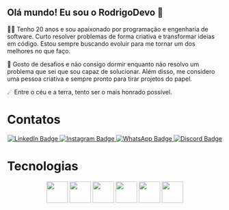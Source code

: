  ## Olá mundo! Eu sou o RodrigoDevo 👋
👨‍💻 Tenho 20 anos e sou apaixonado por programação e engenharia de software. Curto resolver problemas de forma criativa e transformar ideias em código. Estou sempre buscando evoluir para me tornar um dos melhores no que faço.

🚀 Gosto de desafios e não consigo dormir enquanto não resolvo um problema que sei que sou capaz de solucionar. Além disso, me considero uma pessoa criativa e sempre pronto para tirar projetos do papel.

☄ Entre o céu e a terra, tento ser o mais honrado possível.


<div>
  <h1>Contatos</h1>
</div>
<section align="center">
  
  <!-- LinkedIn -->
  <a href="https://www.linkedin.com/in/rodrigo-sobral1227/" target="_blank">
    <img src="https://img.shields.io/badge/LinkedIn-Rodrigo%20Sobral-0077B5?style=for-the-badge&logo=linkedin&logoColor=white" alt="LinkedIn Badge">
  </a>

  <!-- Instagram -->
  <a href="https://www.instagram.com/rodrigo.freecss/" target="_blank">
    <img src="https://img.shields.io/badge/Instagram-rodrigo.freecss-E4405F?style=for-the-badge&logo=instagram&logoColor=white" alt="Instagram Badge">
  </a>

  <!-- WhatsApp -->
  <a href="https://wa.me/5524992257466" target="_blank">
    <img src="https://img.shields.io/badge/WhatsApp-Rodrigo%20Dev-25D366?style=for-the-badge&logo=whatsapp&logoColor=white" alt="WhatsApp Badge">
  </a>

  <!-- Discord -->
  <a href="https://discord.com/" target="_blank">
    <img src="https://img.shields.io/badge/Discord-AKKUN%238932-5865F2?style=for-the-badge&logo=discord&logoColor=white" alt="Discord Badge">
  </a>

</section>


<div>
<h1>Tecnologias</h1>
<div align="center">
  <img src="https://cdn.jsdelivr.net/gh/devicons/devicon/icons/javascript/javascript-original.svg" width="50" height="50"/>
  <img src="https://cdn.jsdelivr.net/gh/devicons/devicon/icons/python/python-original.svg" width="50" height="50"/>
  <img src="https://cdn.jsdelivr.net/gh/devicons/devicon/icons/nodejs/nodejs-original.svg" width="50" height="50"/>
  <img src="https://cdn.jsdelivr.net/gh/devicons/devicon/icons/html5/html5-original.svg" width="50" height="50"/>
  <img src="https://cdn.jsdelivr.net/gh/devicons/devicon/icons/css3/css3-original.svg" width="50" height="50"/>
  <img src="https://cdn.jsdelivr.net/gh/devicons/devicon/icons/react/react-original.svg" width="50" height="50"/>
</div>




